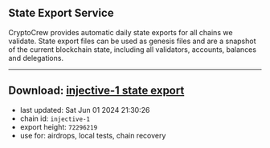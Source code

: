 ## State Export Service
CryptoCrew provides automatic daily state exports for all chains we validate. State export files can be used as genesis files and are a snapshot of the current blockchain state, including all validators, accounts, balances and delegations.

---
**Download: [injective-1 state export](https://dl-eu2.ccvalidators.com/SERVICE/injective/injective-1_export_72296219.json)**
---

- last updated: Sat Jun 01 2024 21:30:26
- chain id: `injective-1`
- export height: `72296219`
- use for: airdrops, local tests, chain recovery
